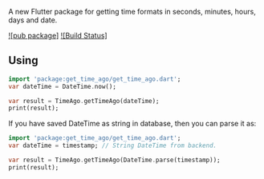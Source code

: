 A new Flutter package for getting time formats in seconds, minutes, hours, days and date.

[![pub package]](https://pub.dev/packages/get_time_ago)
[![Build Status]](https://pub.dev/packages/get_time_ago)

## Using

```dart
import 'package:get_time_ago/get_time_ago.dart';
var dateTime = DateTime.now();

var result = TimeAgo.getTimeAgo(dateTime);
print(result);
```

If you have saved DateTime as string in database, then you can parse it as:

```dart
import 'package:get_time_ago/get_time_ago.dart';
var dateTime = timestamp; // String DateTime from backend.

var result = TimeAgo.getTimeAgo(DateTime.parse(timestamp));
print(result);
```





